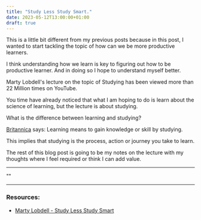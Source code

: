 ```yaml
---
title: "Study Less Study Smart."
date: 2023-05-12T13:00:00+01:00
draft: true
---
```


This is a little bit different from my previous posts because in this post, I wanted to start tackling the topic of how can we be more productive learners.

I think understanding how we learn is key to figuring out how to be productive learner. And in doing so I hope to understand myself better.

Marty Lobdell's lecture on the topic of Studying has been viewed more than 22 Million times on YouTube.

You time have already noticed that what I am hoping to do is learn about the science of learning, but the lecture is about studying.

What is the difference between learning and studying?

[Britannica](https://www.britannica.com/dictionary/eb/qa/How-to-Use-Learn-and-Study-) says: Learning means to gain knowledge or skill by studying.

This implies that studying is the process, action or journey you take to learn.

The rest of this blog post is going to be my notes on the lecture with my thoughts where I feel required or think I can add value.






---

""

---

### Resources:

- [Marty Lobdell - Study Less Study Smart](https://www.youtube.com/watch?v=IlU-zDU6aQ0)
